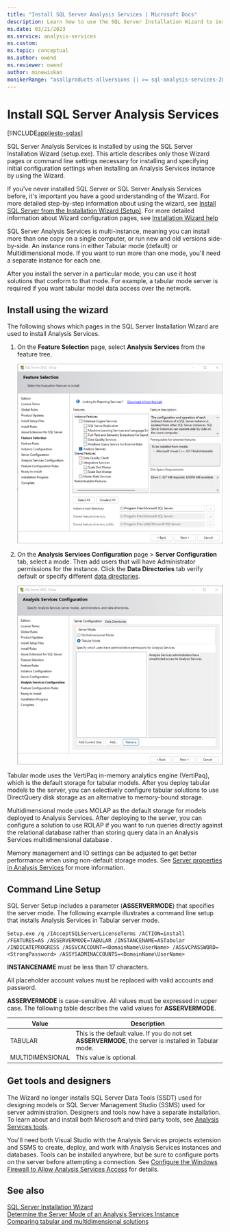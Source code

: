 ```yaml
---
title: "Install SQL Server Analysis Services | Microsoft Docs"
description: Learn how to use the SQL Server Installation Wizard to install SQL Server Analysis Services and the three modes determined during setup.
ms.date: 03/21/2023
ms.service: analysis-services
ms.custom:
ms.topic: conceptual
ms.author: owend
ms.reviewer: owend
author: minewiskan
monikerRange: "asallproducts-allversions || >= sql-analysis-services-2016"
---
```

# Install SQL Server Analysis Services

[!INCLUDE[appliesto-sqlas](../../includes/appliesto-sqlas.md)]
  
SQL Server Analysis Services is installed by using the SQL Server Installation Wizard \(setup.exe). This article describes only those Wizard pages or command line settings necessary for installing and specifying initial configuration settings when installing an Analysis Services instance by using the Wizard.

If you've never installed SQL Server or SQL Server Analysis Services before, it's important you have a good understanding of the Wizard. For more detailed step-by-step information about using the wizard, see [Install SQL Server from the Installation Wizard (Setup)](/sql/database-engine/install-windows/install-sql-server-from-the-installation-wizard-setup). For more detailed information about Wizard configuration pages, see [Installation Wizard help](/sql/sql-server/install/instance-configuration)

SQL Server Analysis Services is multi-instance, meaning you can install more than one copy on a single computer, or run new and old versions side-by-side. An instance runs in either Tabular mode (default) or Multidimensional mode. If you want to run more than one mode, you'll need a separate instance for each one.  
  
After you install the server in a particular mode, you can use it host solutions that conform to that mode. For example, a tabular mode server is required if you want tabular model data access over the network.  

## Install using the wizard 

 The following shows which pages in the SQL Server Installation Wizard are used to install Analysis Services.  
  
1. On the **Feature Selection** page, select **Analysis Services** from the feature tree.  
  
     ![Setup feature tree showing Analysis Services](../../../analysis-services/instances/install-windows/media/install-analysis-services/ssas-install-feature-selection.png "Setup feature tree showing Analsyis Services")  
  
2. On the **Analysis Services Configuration** page > **Server Configuration** tab, select a mode. Then add users that will have Administrator permissions for the instance. Click the **Data Directories** tab verify default or specify different [data directories](/sql/sql-server/install/instance-configuration#analysis-services-configuration---data-directories-page).
  
     ![Setup page with Analysis Services config options](../../../analysis-services/instances/install-windows/media/install-analysis-services/ssas-install-asmode-config.png "Setup page with Analysis Services config options")  
  
  Tabular mode uses the VertiPaq in-memory analytics engine (VertiPaq), which is the default storage for tabular models. After you deploy tabular models to the server, you can selectively configure tabular solutions to use DirectQuery disk storage as an alternative to memory-bound storage.  

Multidimensional mode uses MOLAP as the default storage for models deployed to Analysis Services. After deploying to the server, you can configure a solution to use ROLAP if you want to run queries directly against the relational database rather than storing query data in an Analysis Services  multidimensional database .  

Memory management and IO settings can be adjusted to get better performance when using non-default storage modes. See [Server properties in Analysis Services](../../../analysis-services/server-properties/server-properties-in-analysis-services.md) for more information.  
  
## Command Line Setup

 SQL Server Setup includes a parameter (**ASSERVERMODE**) that specifies the server mode. The following example illustrates a command line setup that installs Analysis Services in Tabular server mode.  
  
```
Setup.exe /q /IAcceptSQLServerLicenseTerms /ACTION=install /FEATURES=AS /ASSERVERMODE=TABULAR /INSTANCENAME=ASTabular /INDICATEPROGRESS /ASSVCACCOUNT=<DomainName\UserName> /ASSVCPASSWORD=<StrongPassword> /ASSYSADMINACCOUNTS=<DomainName\UserName>   
```  
  
 **INSTANCENAME** must be less than 17 characters.  
  
 All placeholder account values must be replaced with valid accounts and password.  
  
 **ASSERVERMODE** is case-sensitive.  All values must be expressed in upper case. The following table describes the valid values for **ASSERVERMODE**.  
  
|Value|Description|  
|-----------|-----------------|  
|TABULAR|This is the default value. If you do not set **ASSERVERMODE**, the server is installed in Tabular mode.|
|MULTIDIMENSIONAL|This value is optional.|  
  
## Get tools and designers

 The Wizard no longer installs SQL Server Data Tools \(SSDT) used for designing models or SQL Server Management Studio \(SSMS) used for server administration. Designers and tools now have a separate installation. To learn about and install both Microsoft and third party tools, see [Analysis Services tools](../../tools-and-applications-used-in-analysis-services.md).
  
 You'll need both Visual Studio with the Analysis Services projects extension and SSMS to create, deploy, and work with Analysis Services instances and databases. Tools can be installed anywhere, but be sure to configure ports on the server before attempting a connection. See [Configure the Windows Firewall to Allow Analysis Services Access](../../../analysis-services/instances/configure-the-windows-firewall-to-allow-analysis-services-access.md) for details.  

## See also

[SQL Server Installation Wizard](/sql/database-engine/install-windows/installation-for-sql-server)  
[Determine the Server Mode of an Analysis Services Instance](../../../analysis-services/instances/determine-the-server-mode-of-an-analysis-services-instance.md)  
[Comparing tabular and multidimensional solutions](../../comparing-tabular-and-multidimensional-solutions-ssas.md)
